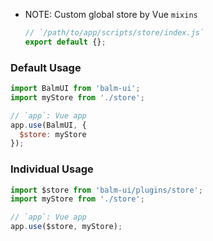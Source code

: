 - NOTE: Custom global store by Vue `mixins`

  ```js
  // `/path/to/app/scripts/store/index.js`
  export default {};
  ```

### Default Usage

```js
import BalmUI from 'balm-ui';
import myStore from './store';

// `app`: Vue app
app.use(BalmUI, {
  $store: myStore
});
```

### Individual Usage

```js
import $store from 'balm-ui/plugins/store';
import myStore from './store';

// `app`: Vue app
app.use($store, myStore);
```
